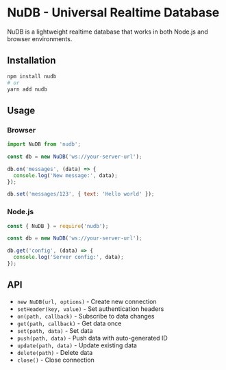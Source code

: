 # NuDB - Universal Realtime Database

NuDB is a lightweight realtime database that works in both Node.js and browser environments.

## Installation

```bash
npm install nudb
# or
yarn add nudb
```

## Usage

### Browser
```javascript
import NuDB from 'nudb';

const db = new NuDB('ws://your-server-url');

db.on('messages', (data) => {
  console.log('New message:', data);
});

db.set('messages/123', { text: 'Hello world' });
```

### Node.js
```javascript
const { NuDB } = require('nudb');

const db = new NuDB('ws://your-server-url');

db.get('config', (data) => {
  console.log('Server config:', data);
});
```

## API

- `new NuDB(url, options)` - Create new connection
- `setHeader(key, value)` - Set authentication headers
- `on(path, callback)` - Subscribe to data changes
- `get(path, callback)` - Get data once
- `set(path, data)` - Set data
- `push(path, data)` - Push data with auto-generated ID
- `update(path, data)` - Update existing data
- `delete(path)` - Delete data
- `close()` - Close connection